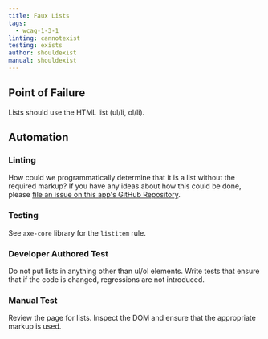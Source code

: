 ```yaml
---
title: Faux Lists
tags: 
  - wcag-1-3-1
linting: cannotexist
testing: exists
author: shouldexist
manual: shouldexist
---
```


## Point of Failure
Lists should use the HTML list (ul/li, ol/li).

## Automation

### Linting
How could we programmatically determine that it is a list without the required markup? If you have any ideas about how this could be done, please [file an issue on this app's GitHub Repository](https://github.com/MelSumner/a11y-automation/issues).

### Testing
See `axe-core` library for the `listitem` rule.

### Developer Authored Test
Do not put lists in anything other than ul/ol elements. Write tests that ensure that if the code is changed, regressions are not introduced.

### Manual Test
Review the page for lists. Inspect the DOM and ensure that the appropriate markup is used.